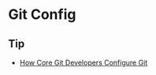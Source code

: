 # Git Config

## Tip

- [How Core Git Developers Configure Git](https://blog.gitbutler.com/how-git-core-devs-configure-git/)
